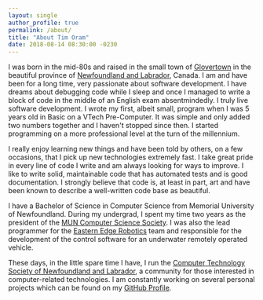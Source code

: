 ```yaml
---
layout: single
author_profile: true
permalink: /about/
title: "About Tim Oram"
date: 2018-08-14 08:30:00 -0230
---
```


I was born in the mid-80s and raised in the small town of [Glovertown] in the beautiful province of [Newfoundland and
Labrador], Canada. I am and have been for a long time, very passionate about software development. I have dreams about
debugging code while I sleep and once I managed to write a block of code in the middle of an English exam
absentmindedly. I truly live software development. I wrote my first, albeit small, program when I was 5 years old in
Basic on a VTech Pre-Computer. It was simple and only added two numbers together and I haven't stopped since then. I
started programming on a more professional level at the turn of the millennium.

I really enjoy learning new things and have been told by others, on a few occasions, that I pick up new technologies
extremely fast. I take great pride in every line of code I write and am always looking for ways to improve. I like to
write solid, maintainable code that has automated tests and is good documentation. I strongly believe that code is, at
least in part, art and have been known to describe a well-written code base as beautiful.

I have a Bachelor of Science in Computer Science from Memorial University of Newfoundland. During my undergrad, I spent
my time two years as the president of the [MUN Computer Science Society]. I was also the lead programmer for the
[Eastern Edge Robotics] team and responsible for the development of the control software for an underwater remotely
operated vehicle.

These days, in the little spare time I have, I run the [Computer Technology Society of Newfoundland and Labrador], a
community for those interested in computer-related technologies. I am constantly working on several personal projects
which can be found on my [GitHub Profile].

[Glovertown]:http://en.wikipedia.org/wiki/Glovertown
[Newfoundland and Labrador]:http://en.wikipedia.org/wiki/Newfoundland
[MUN Computer Science Society]:http://http://muncompsci.ca/
[Eastern Edge Robotics]:http://www.easternedgerobotics.com/
[Computer Technology Society of Newfoundland and Labrador]:https://ctsnl.ca
[GitHub Profile]:https://github.com/MitMaro

